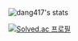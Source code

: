 ![dang417's stats](https://github-readme-stats-git-masterrstaa-rickstaa.vercel.app/api?username=dang417)

[![Solved.ac
프로필](http://mazassumnida.wtf/api/v2/generate_badge?boj={kdu201})](https://solved.ac/{kdu201})
